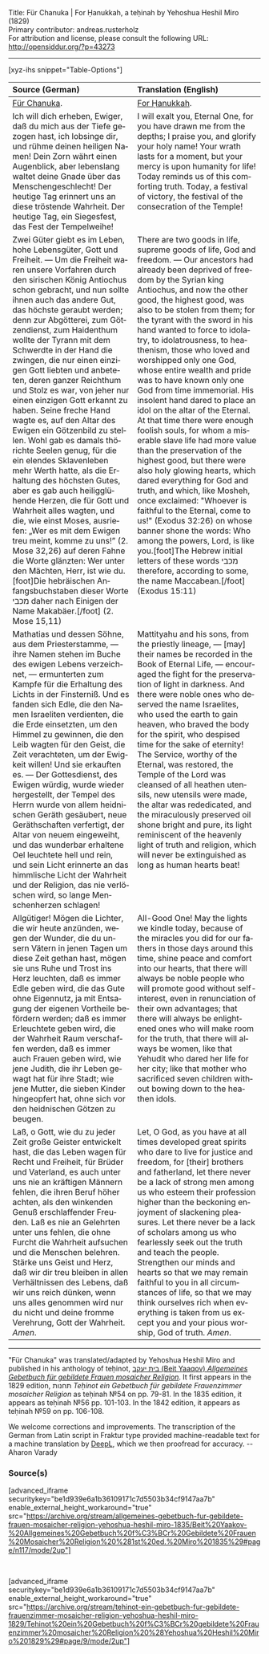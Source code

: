 <html>
<head></head>
<body>
Title: Für Chanuka | For Ḥanukkah, a teḥinah by Yehoshua Heshil Miro (1829)<br />
Primary contributor: andreas.rusterholz<br />
For attribution and license, please consult the following URL: <a href="http://opensiddur.org/?p=43273">http://opensiddur.org/?p=43273</a>
<p />
<hr />

[xyz-ihs snippet="Table-Options"]<table style="margin-left: auto; margin-right: auto;" class="draggable">
<thead><tr><th id="x" style="text-align: left;">Source (German)</th><th style="text-align: left;">Translation (English)</th></tr></thead>
<tbody>
<tr><td style="vertical-align:top;">
<div class="german" lang="de">
<u>Für Chanuka</u>.
</div></td>

<td style="vertical-align:top;">
<div class="english" lang="en">
<u>For Ḥanukkah</u>.
</div></td></tr>


<tr><td style="vertical-align:top;">
<div class="german" lang="de">
Ich will dich erheben, Ewiger, daß du mich aus der Tiefe gezogen hast, ich lobsinge dir, und rühme deinen heiligen Namen! Dein Zorn währt einen Augenblick, aber lebenslang waltet deine Gnade über das Menschengeschlecht! Der heutige Tag erinnert uns an diese tröstende Wahrheit. Der heutige Tag, ein Siegesfest, das Fest der Tempelweihe!
</div></td>

<td style="vertical-align:top;">
<div class="english" lang="en">
I will exalt you, Eternal One, for you have drawn me from the depths; I praise you, and glorify your holy name! Your wrath lasts for a moment, but your mercy is upon humanity for life! Today reminds us of this comforting truth. Today, a festival of victory, the festival of the consecration of the Temple!
</div></td></tr>


<tr><td style="vertical-align:top;">
<div class="german" lang="de">
Zwei Güter giebt es im Leben, hohe Lebensgüter, Gott und Freiheit. — Um die Freiheit waren unsere Vorfahren durch den sirischen König Antiochus schon gebracht, und nun sollte ihnen auch das andere Gut, das höchste geraubt werden; denn zur Abgötterei, zum Götzendienst, zum Haidenthum wollte der Tyrann mit dem Schwerdte in der Hand die zwingen, die nur einen einzigen Gott liebten und anbeteten, deren ganzer Reichthum und Stolz es war, von jeher nur einen einzigen Gott erkannt zu haben. Seine freche Hand wagte es, auf den Altar des Ewigen ein Götzenbild zu stellen. Wohl gab es damals thörichte Seelen genug, für die ein elendes Sklavenleben mehr Werth hatte, als die Erhaltung des höchsten Gutes, aber es gab auch heiligglühende Herzen, die für Gott und Wahrheit alles wagten, und die, wie einst Moses, ausriefen: „Wer es mit dem Ewigen treu meint, komme zu uns!” <span class="citation">(2. Mose 32,26)</span> auf deren Fahne die Worte glänzten: Wer unter den Mächten, Herr, ist wie du.[foot]Die hebräischen Anfangsbuchstaben dieser Worte מכבי daher nach Einigen der Name Makabäer.[/foot] <span class="citation">(2. Mose 15,11)</span>
</div></td>

<td style="vertical-align:top;">
<div class="english" lang="en">
There are two goods in life, supreme goods of life, God and freedom. — Our ancestors had already been deprived of freedom by the Syrian king Antiochus, and now the other good, the highest good, was also to be stolen from them; for the tyrant with the sword in his hand wanted to force to idolatry, to idolatrousness, to heathenism, those who loved and worshipped only one God, whose entire wealth and pride was to have known only one God from time immemorial. His insolent hand dared to place an idol on the altar of the Eternal. At that time there were enough foolish souls, for whom a miserable slave life had more value than the preservation of the highest good, but there were also holy glowing hearts, which dared everything for God and truth, and which, like Mosheh, once exclaimed: "Whoever is faithful to the Eternal, come to us!" <span class="citation">(Exodus 32:26)</span> on whose banner shone the words: Who among the powers, Lord, is like you.[foot]The Hebrew initial letters of these words מכבי therefore, according to some, the name Maccabean.[/foot] <span class="citation">(Exodus 15:11)</span>
</div></td></tr>


<tr><td style="vertical-align:top;">
<div class="german" lang="de">
Mathatias und dessen Söhne, aus dem Priesterstamme, — ihre Namen stehen im Buche des ewigen Lebens verzeichnet, — ermunterten zum Kampfe für die Erhaltung des Lichts in der Finsterniß. Und es fanden sich Edle, die den Namen Israeliten verdienten, die die Erde einsetzten, um den Himmel zu gewinnen, die den Leib wagten für den Geist, die Zeit verachteten, um der Ewigkeit willen! Und sie erkauften es. — Der Gottesdienst, des Ewigen würdig, wurde wieder hergestellt, der Tempel des Herrn wurde von allem heidnischen Geräth gesäubert, neue Geräthschaften verfertigt, der Altar von neuem eingeweiht, und das wunderbar erhaltene Oel leuchtete hell und rein, und sein Licht erinnerte an das himmlische Licht der Wahrheit und der Religion, das nie verlöschen wird, so lange Menschenherzen schlagen!
</div></td>

<td style="vertical-align:top;">
<div class="english" lang="en">
Mattityahu and his sons, from the priestly lineage, — [may] their names be recorded in the Book of Eternal Life, — encouraged the fight for the preservation of light in darkness. And there were noble ones who deserved the name Israelites, who used the earth to gain heaven, who braved the body for the spirit, who despised time for the sake of eternity! The Service, worthy of the Eternal, was restored, the Temple of the Lord was cleansed of all heathen utensils, new utensils were made, the altar was rededicated, and the miraculously preserved oil shone bright and pure, its light reminiscent of the heavenly light of truth and religion, which will never be extinguished as long as human hearts beat!
</div></td></tr>


<tr><td style="vertical-align:top;">
<div class="german" lang="de">
Allgütiger! Mögen die Lichter, die wir heute anzünden, wegen der Wunder, die du unsern Vätern in jenen Tagen um diese Zeit gethan hast, mögen sie uns Ruhe und Trost ins Herz leuchten, daß es immer Edle geben wird, die das Gute ohne Eigennutz, ja mit Entsagung der eigenen Vortheile befördern werden; daß es immer Erleuchtete geben wird, die der Wahrheit Raum verschaffen werden, daß es immer auch Frauen geben wird, wie jene Judith, die ihr Leben gewagt hat für ihre Stadt; wie jene Mutter, die sieben Kinder hingeopfert hat, ohne sich vor den heidnischen Götzen zu beugen. 
</div></td>

<td style="vertical-align:top;">
<div class="english" lang="en">
All-Good One! May the lights we kindle today, because of the miracles you did for our fathers in those days around this time, shine peace and comfort into our hearts, that there will always be noble people who will promote good without self-interest, even in renunciation of their own advantages; that there will always be enlightened ones who will make room for the truth, that there will always be women, like that Yehudit who dared her life for her city; like that mother who sacrificed seven children without bowing down to the heathen idols. 
</div></td></tr>


<tr><td style="vertical-align:top;">
<div class="german" lang="de">
Laß, o Gott, wie du zu jeder Zeit große Geister entwickelt hast, die das Leben wagen für Recht und Freiheit, für Brüder und Vaterland, es auch unter uns nie an kräftigen Männern fehlen, die ihren Beruf höher achten, als den winkenden Genuß erschlaffender Freuden. Laß es nie an Gelehrten unter uns fehlen, die ohne Furcht die Wahrheit aufsuchen und die Menschen belehren. Stärke uns Geist und Herz, daß wir dir treu bleiben in allen Verhältnissen des Lebens, daß wir uns reich dünken, wenn uns alles genommen wird nur du nicht und deine fromme Verehrung, Gott der Wahrheit. <em>Amen</em>.
</div></td>

<td style="vertical-align:top;">
<div class="english" lang="en">
Let, O God, as you have at all times developed great spirits who dare to live for justice and freedom, for [their] brothers and fatherland, let there never be a lack of strong men among us who esteem their profession higher than the beckoning enjoyment of slackening pleasures. Let there never be a lack of scholars among us who fearlessly seek out the truth and teach the people. Strengthen our minds and hearts so that we may remain faithful to you in all circumstances of life, so that we may think ourselves rich when everything is taken from us except you and your pious worship, God of truth. <em>Amen</em>.
</div></td></tr>
</tbody></table>

<hr />

"Für Chanuka" was translated/adapted by Yehoshua Heshil Miro and published in his anthology of teḥinot, <a href="/?p=41365">בית יעקב (Beit Yaaqov) <em>Allgemeines Gebetbuch für gebildete Frauen mosaicher Religion</em></a>. It first appears in the 1829 edition, תחנות <em>Teḥinot ein Gebetbuch für gebildete Frauenzimmer mosaicher Religion</em> as teḥinah №54 on pp. 79-81. In the 1835 edition, it appears as teḥinah №56 pp. 101-103. In the 1842 edition, it appears as teḥinah №59 on pp. 106-108.

We welcome corrections and improvements. The transcription of the German from Latin script in Fraktur type provided machine-readable text for a machine translation by <a href="https://www.deepl.com/en/translator">DeepL</a>, which we then proofread for accuracy. --Aharon Varady
 

<h3>Source(s)</h3>

[advanced_iframe securitykey="be1d939e6a1b36109171c7d5503b34cf9147aa7b" enable_external_height_workaround="true" src="https://archive.org/stream/allgemeines-gebetbuch-fur-gebildete-frauen-mosaicher-religion-yehoshua-heshil-miro-1835/Beit%20Yaakov-%20Allgemeines%20Gebetbuch%20f%C3%BCr%20Gebildete%20Frauen%20Mosaicher%20Religion%20%281st%20ed.%20Miro%201835%29#page/n117/mode/2up"]
 
&nbsp;

[advanced_iframe securitykey="be1d939e6a1b36109171c7d5503b34cf9147aa7b" enable_external_height_workaround="true" src="https://archive.org/stream/tehinot-ein-gebetbuch-fur-gebildete-frauenzimmer-mosaicher-religion-yehoshua-heshil-miro-1829/Tehinot%20ein%20Gebetbuch%20f%C3%BCr%20gebildete%20Frauenzimmer%20mosaicher%20Religion%20%28Yehoshua%20Heshil%20Miro%201829%29#page/9/mode/2up"]

&nbsp;
</body>
</html>